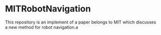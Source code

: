 # MITRobotNavigation
This repository is an implement of a paper belongs to MIT which discusses a new method for robot navigation.a
